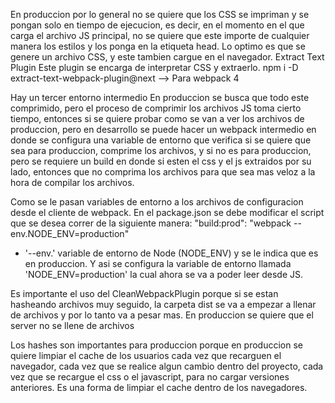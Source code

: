 En produccion por lo general no se quiere que los CSS se impriman y se pongan solo en tiempo de ejecucion, es decir, en el momento en el que carga el archivo JS principal, no se quiere que este importe de cualquier manera los estilos y los ponga en la etiqueta head. Lo optimo es que se genere un archivo CSS, y este tambien cargue en el navegador.
Extract Text Plugin
Este plugin se encarga de interpretar CSS y extraerlo.
npm i -D extract-text-webpack-plugin@next --> Para webpack 4

Hay un tercer entorno intermedio
En produccion se busca que todo este comprimido, pero el proceso de comprimir los archivos JS toma cierto tiempo, entonces si se quiere probar como se van a ver los archivos de produccion, pero en desarrollo se puede hacer un webpack intermedio en donde se configura una variable de entorno que verifica si se quiere que sea para produccion, comprime los archivos, y si no es para produccion, pero se requiere un build en donde si esten el css y el js extraidos por su lado, entonces que no comprima los archivos para que sea mas veloz a la hora de compilar los archivos.

Como se le pasan variables de entorno a los archivos de configuracion desde el cliente de webpack.
En el package.json se debe modificar el script que se desea correr de la siguiente manera:
  "build:prod": "webpack --env.NODE_ENV=production"

* '--env.' variable de entorno de Node (NODE_ENV) y se le indica que es en produccion.
Y asi se configura la variable de entorno llamada 'NODE_ENV=production' la cual ahora se va a poder leer desde JS.


Es importante el uso del CleanWebpackPlugin porque si se estan hasheando archivos muy seguido, la carpeta dist se va a empezar a llenar de archivos y por lo tanto va a pesar mas.
En produccion se quiere que el server no se llene de archivos

Los hashes son importantes para produccion porque en produccion se quiere limpiar el cache de los usuarios cada vez que recarguen el navegador, cada vez que se realice algun cambio dentro del proyecto, cada vez que se recargue el css o el javascript, para no cargar versiones anteriores. Es una forma de limpiar el cache dentro de los navegadores.
